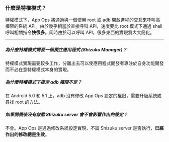 ### 什麼是特權模式？

特權模式下，App Ops 將通過與一個使用 root 或 adb 開啟進程的交互來呼叫高權限的系統 API。由於幾乎相當於直接呼叫 API，速度要比 root 模式下通過 shell 呼叫相關指令**快很多**。同時由於可以呼叫 API，很多東西的實現將大大簡化。

----------------------------

##### 為什麼特權模式需要一個獨立應用程式 (Shizuku Manager)？

特權模式實現需要較多工作，分離出去可以使應用程式開發者專注於自身功能開發而不必在意特權模式本身的實現。

##### 為什麼特權模式下提示 adb 權限不足？

在 Android 5.0 和 5.1 上，adb 沒有修改 App Ops 設定的權限，需要升級系統或尋找 root 的方法。

##### 如果開機後沒有啟動 Shizuku server 會不會影響作出的設定？

不會。App Ops 是通過修改系統設定實現，不論 Shizuku server 是否執行，**已經作出的修改總是生效**。